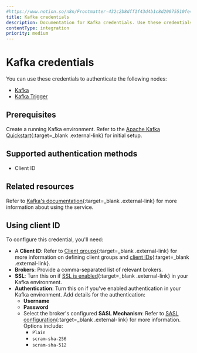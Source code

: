 ```yaml
---
#https://www.notion.so/n8n/Frontmatter-432c2b8dff1f43d4b1c8d20075510fe4
title: Kafka credentials
description: Documentation for Kafka credentials. Use these credentials to authenticate Kafka in n8n, a workflow automation platform.
contentType: integration
priority: medium
---
```


# Kafka credentials

You can use these credentials to authenticate the following nodes:

- [Kafka](/integrations/builtin/app-nodes/n8n-nodes-base.kafka/)
- [Kafka Trigger](/integrations/builtin/trigger-nodes/n8n-nodes-base.kafkatrigger/)

## Prerequisites

Create a running Kafka environment. Refer to the [Apache Kafka Quickstart](https://kafka.apache.org/quickstart){:target=_blank .external-link} for initial setup.

## Supported authentication methods

- Client ID

## Related resources

Refer to [Kafka's documentation](https://kafka.apache.org/documentation/){:target=_blank .external-link} for more information about using the service.

## Using client ID

To configure this credential, you'll need:

- A **Client ID**: Refer to [Client groups](https://kafka.apache.org/documentation/#design_quotasgroups){:target=_blank .external-link} for more information on defining client groups and [client IDs](https://kafka.apache.org/documentation/#streamsconfigs_client.id){:target=_blank .external-link}.
- **Brokers**: Provide a comma-separated list of relevant brokers.
- **SSL**: Turn this on if [SSL is enabled](https://kafka.apache.org/documentation/#security_ssl){:target=_blank .external-link} in your Kafka environment.
- **Authentication**: Turn this on if you've enabled authentication in your Kafka environment. Add details for the authentication:
    - **Username**
    - **Password**
    - Select the broker's configured **SASL Mechanism**: Refer to [SASL configuration](https://kafka.apache.org/documentation/#security_sasl_config){:target=_blank .external-link} for more information. Options include:
        - `Plain`
        - `scram-sha-256`
        - `scram-sha-512`

